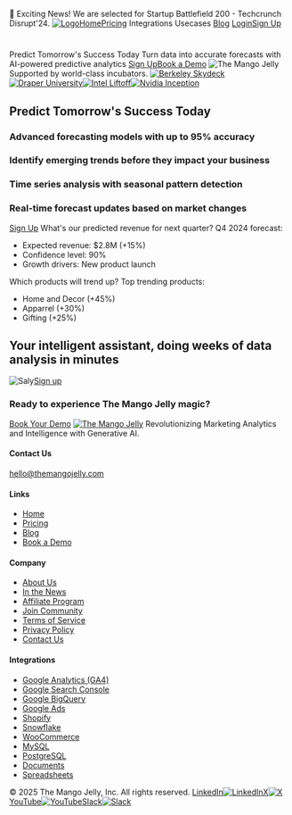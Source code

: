 🚀 Exciting News! We are selected for Startup Battlefield 200 - Techcrunch Disrupt'24.
[![Logo](https://themangojelly.com/images/logo/logo-light.svg)](https://themangojelly.com/usecases/</>)[Home](https://themangojelly.com/usecases/</>)[Pricing](https://themangojelly.com/usecases/</pricing>)
Integrations
Usecases
[Blog](https://themangojelly.com/usecases/</blog>)
[Login](https://themangojelly.com/usecases/<https:/app.themangojelly.com/login>)[Sign Up](https://themangojelly.com/usecases/<https:/app.themangojelly.com/signup>)
# 
Predict Tomorrow's Success Today
Turn data into accurate forecasts with AI-powered predictive analytics
[Sign Up](https://themangojelly.com/usecases/<https:/app.themangojelly.com/signup>)[Book a Demo](https://themangojelly.com/usecases/<https:/calendly.com/divya-themangojelly/intro>)
![The Mango Jelly](https://themangojelly.com/images/hero/the-mango-jelly-hero.min.svg)
Supported by world-class incubators.
[![Berkeley Skydeck](https://themangojelly.com/images/incubation/tmj-berkely-skydeck-pad13.svg)](https://themangojelly.com/usecases/<#>)[![Draper University](https://themangojelly.com/_next/image?url=%2Fimages%2Fincubation%2Ftmj-draper-university.png&w=384&q=75)](https://themangojelly.com/usecases/<#>)[![Intel Liftoff](https://themangojelly.com/_next/image?url=%2Fimages%2Fincubation%2Ftmj-intel-liftoff.png&w=256&q=75)](https://themangojelly.com/usecases/<#>)[![Nvidia Inception](https://themangojelly.com/_next/image?url=%2Fimages%2Fincubation%2Ftmj-nvidia-inception.webp&w=384&q=75)](https://themangojelly.com/usecases/<#>)
## Predict Tomorrow's Success Today
### Advanced forecasting models with up to 95% accuracy
### Identify emerging trends before they impact your business
### Time series analysis with seasonal pattern detection
### Real-time forecast updates based on market changes
[Sign Up](https://themangojelly.com/usecases/<https:/app.themangojelly.com/signup>)
What's our predicted revenue for next quarter?
Q4 2024 forecast:
  * Expected revenue: $2.8M (+15%)
  * Confidence level: 90%
  * Growth drivers: New product launch


Which products will trend up?
Top trending products:
  * Home and Decor (+45%)
  * Apparrel (+30%)
  * Gifting (+25%)


## Your intelligent assistant, doing weeks of data analysis in minutes
![Saly](https://themangojelly.com/_next/image?url=%2Fimages%2Fshape%2Fshape-06.png&w=640&q=75)[Sign up](https://themangojelly.com/usecases/<https:/app.themangojelly.com/signup>)
### Ready to experience The Mango Jelly magic?
[Book Your Demo](https://themangojelly.com/usecases/<https:/calendly.com/divya-themangojelly/intro>)
[![The Mango Jelly](https://themangojelly.com/images/logo/logo-light.svg)](https://themangojelly.com/usecases/</>)
Revolutionizing Marketing Analytics and Intelligence with Generative AI.
#### Contact Us
hello@themangojelly.com
#### Links
  * [Home](https://themangojelly.com/usecases/</>)
  * [Pricing](https://themangojelly.com/usecases/</pricing>)
  * [Blog](https://themangojelly.com/usecases/</blog>)
  * [Book a Demo](https://themangojelly.com/usecases/<https:/calendly.com/divya-themangojelly/intro>)


#### Company
  * [About Us](https://themangojelly.com/usecases/</about-us>)
  * [In the News](https://themangojelly.com/usecases/</newsroom>)
  * [Affiliate Program](https://themangojelly.com/usecases/</affiliate-program>)
  * [Join Community](https://themangojelly.com/usecases/<https:/join.slack.com/t/the-mango-jelly/shared_invite/zt-2p2q3hwph-te2qS2FGPS69jCNeLcetsw>)
  * [Terms of Service](https://themangojelly.com/usecases/</terms>)
  * [Privacy Policy](https://themangojelly.com/usecases/</privacy>)
  * [Contact Us](https://themangojelly.com/usecases/</contact-us>)


#### Integrations
  * [Google Analytics (GA4)](https://themangojelly.com/usecases/</integrations/google-analytics>)
  * [Google Search Console](https://themangojelly.com/usecases/</integrations/google-search-console>)
  * [Google BigQuery](https://themangojelly.com/usecases/</integrations/google-bigquery>)
  * [Google Ads](https://themangojelly.com/usecases/</integrations/google-ads>)
  * [Shopify](https://themangojelly.com/usecases/</integrations/shopify>)
  * [Snowflake](https://themangojelly.com/usecases/</integrations/snowflake>)
  * [WooCommerce](https://themangojelly.com/usecases/</integrations/woocommerce>)
  * [MySQL](https://themangojelly.com/usecases/</integrations/mysql>)
  * [PostgreSQL](https://themangojelly.com/usecases/</integrations/postgresql>)
  * [Documents](https://themangojelly.com/usecases/</integrations/documents>)
  * [Spreadsheets](https://themangojelly.com/usecases/</integrations/spreadsheets>)


© 2025 The Mango Jelly, Inc. All rights reserved.
[LinkedIn![LinkedIn](https://themangojelly.com/images/social/linkedin.svg)](https://themangojelly.com/usecases/<https:/www.linkedin.com/company/themangojelly/>)[X![X](https://themangojelly.com/images/social/x.svg)](https://themangojelly.com/usecases/<https:/x.com/themangojelly>)[YouTube![YouTube](https://themangojelly.com/images/social/youtube.svg)](https://themangojelly.com/usecases/<https:/www.youtube.com/@TheMangoJelly>)[Slack![Slack](https://themangojelly.com/images/social/slack.svg)](https://themangojelly.com/usecases/<https:/join.slack.com/t/the-mango-jelly/shared_invite/zt-2p2q3hwph-te2qS2FGPS69jCNeLcetsw>)
